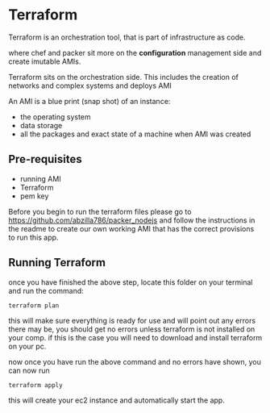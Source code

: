 # Terraform

Terraform is an orchestration tool, that is part of infrastructure as code.

where chef and packer sit more on the **configuration** management side and create imutable AMIs.

Terraform sits on the orchestration side. This includes the  creation of networks and complex systems and deploys AMI

An AMI is a blue print (snap shot) of an instance:
- the operating system
- data storage
- all the packages and exact state of a machine when AMI was created

## Pre-requisites
- running AMI
- Terraform
- pem key

Before you begin to run the terraform files please go to https://github.com/abzilla786/packer_nodejs and follow the instructions in the readme to create our own working AMI that has the correct provisions to run this app.

## Running Terraform
once you have finished the above step, locate this folder on your terminal and run the command:

```
terraform plan
```

this will make sure everything is ready for use and will point out any errors there may be, you should get no errors unless terraform is not installed on your comp. if this is the case you will need to download and install terraform on your pc.

now once you have run the above command and no errors have shown, you can now run
```
terraform apply
```

this will create your ec2 instance and automatically start the app. 
